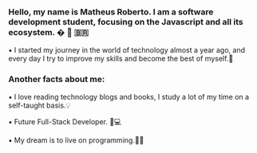 ### Hello, my name is Matheus Roberto. I am a software development student, focusing on the Javascript and all its ecosystem.  �  💛 🇧🇷
▪️ I started my journey in the world of technology almost a year ago,
and every day I try to improve my skills and become the best of myself.👣

### Another facts about me:
▪️ I love reading technology blogs and books, I study a lot of my time on a self-taught basis.💡

▪️  Future Full-Stack Developer. 🔄💻   

▪️ My dream is to live on programming.💸🤵
